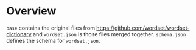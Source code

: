 # Overview

`base` contains the original files from https://github.com/wordset/wordset-dictionary and `wordset.json` is those files merged together.  `schema.json` defines the schema for `wordset.json`.

